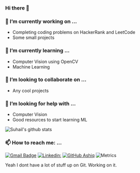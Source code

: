 ### Hi there 👋

### 🔭 I’m currently working on ...
- Completing coding problems on HackerRank and LeetCode
- Some small projects

### 🌱 I’m currently learning ...
- Computer Vision using OpenCV
- Machine Learning


### 👯 I’m looking to collaborate on ...
- Any cool projects

### 🤔 I’m looking for help with ...
- Computer Vision
- Good resources to start learning ML

![Suhail's github stats](https://github-readme-stats.vercel.app/api?username=SuhailAhmedVelorum&count_private=false)

### 📫 How to reach me: ...
[![Gmail Badge](https://img.shields.io/badge/-suhailahmedbittububby@gmail.com-c14438?style=flat&logo=Gmail&logoColor=white)](mailto:suhailahmedbittububby@gmail.com "Connect via Email")
[![Linkedin: ](https://img.shields.io/badge/-SuhailAhmedVelorum-blue?style=flat-square&logo=Linkedin&logoColor=white&link=https:https://www.linkedin.com/in/suhail-ahmed-372992192/)](https://www.linkedin.com/in/suhail-ahmed-372992192/)
[![GitHub Ashiq](https://img.shields.io/github/followers/SuhailAhmedVelorum?label=follow&style=social)](https://github.com/SuhailAhmedVelorum)
![Metrics](https://metrics.lecoq.io/SuhailAhmedVelorum?template=classic&isocalendar=1&languages=1&stars=1&isocalendar.duration=full-year&stars.limit=4&config.timezone=Asia%2FCalcutta)

Yeah I dont have a lot of stuff up on Git. Working on it.
